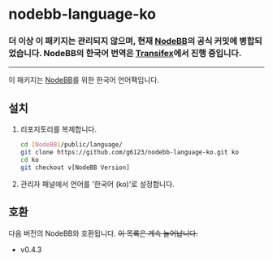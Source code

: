 nodebb-language-ko
==================

### 더 이상 이 패키지는 관리되지 않으며, 현재 [NodeBB](https://github.com/designcreateplay/NodeBB)의 공식 커밋에 병합되었습니다. NodeBB의 한국어 번역은 [Transifex](https://www.transifex.com/organization/design-create-play/dashboard/all_resources/ko/)에서 진행 중입니다.

***

이 패키지는 [NodeBB](https://github.com/designcreateplay/NodeBB)를 위한 한국어 언어팩입니다.

설치
----
1. 리포지토리를 복제합니다.
   ```sh
   cd [NodeBB]/public/language/
   git clone https://github.com/g6123/nodebb-language-ko.git ko
   cd ko
   git checkout v[NodeBB Version]
   ```

2. 관리자 패널에서 언어를 '한국어 (ko)'로 설정합니다.

호환
----
다음 버전의 NodeBB와 호환됩니다. ~~이 목록은 계속 늘어납니다.~~

* v0.4.3

